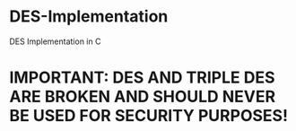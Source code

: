 # DES-Implementation
DES Implementation in C

# IMPORTANT: DES AND TRIPLE DES ARE BROKEN AND SHOULD NEVER BE USED FOR SECURITY PURPOSES!
